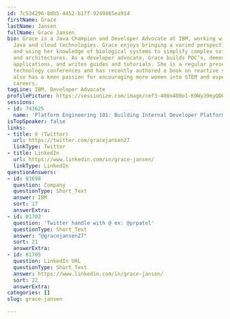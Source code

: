 ```yaml
---
id: 7c534296-8db5-4452-b17f-9249465ea914
firstName: Grace
lastName: Jansen
fullName: Grace Jansen
bio: Grace is a Java Champion and Developer Advocate at IBM, working with open source
  Java and cloud technologies. Grace enjoys bringing a varied perspective to her projects
  and using her knowledge of biological systems to simplify complex software patterns
  and architectures. As a developer advocate, Grace builds POC’s, demos and sample
  applications, and writes guides and tutorials. She is a regular presentor at international
  technology conferences and has recently authored a book on reactive systems. Grace
  also has a keen passion for encouraging more women into STEM and especially Technology
  careers.
tagLine: IBM, Developer Advocate
profilePicture: https://sessionize.com/image/cef3-400o400o1-K9WyJ9myQDQ93ZyyXvhwqQ.jpg
sessions:
- id: 743625
  name: 'Platform Engineering 101: Building Internal Developer Platforms'
isTopSpeaker: false
links:
- title: X (Twitter)
  url: https://twitter.com/gracejansen27
  linkType: Twitter
- title: LinkedIn
  url: https://www.linkedin.com/in/grace-jansen/
  linkType: LinkedIn
questionAnswers:
- id: 81698
  question: Company
  questionType: Short_Text
  answer: IBM
  sort: 17
  answerExtra:
- id: 81702
  question: 'Twitter handle with @ ex: @prpatel'
  questionType: Short_Text
  answer: "@gracejansen27"
  sort: 21
  answerExtra:
- id: 81705
  question: LinkedIn URL
  questionType: Short_Text
  answer: https://www.linkedin.com/in/grace-jansen/
  sort: 22
  answerExtra:
categories: []
slug: grace-jansen

---
```

